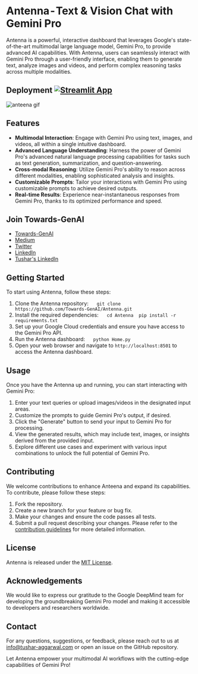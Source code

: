 # Antenna - Text & Vision Chat with Gemini Pro
Antenna is a powerful, interactive dashboard that leverages Google's state-of-the-art multimodal large language model, Gemini Pro, to provide advanced AI capabilities. With Antenna, users can seamlessly interact with Gemini Pro through a user-friendly interface, enabling them to generate text, analyze images and videos, and perform complex reasoning tasks across multiple modalities.

## Deployment  [![Streamlit App](https://static.streamlit.io/badges/streamlit_badge_black_white.svg)](https://antenna.streamlit.app/)
![anteena gif](https://github.com/tushar2704/Antenna/assets/66141195/687fb78a-dbf7-4ca2-9f4c-d774f72bb73c)

## Features
- **Multimodal Interaction**: Engage with Gemini Pro using text, images, and videos, all within a single intuitive dashboard.
- **Advanced Language Understanding**: Harness the power of Gemini Pro's advanced natural language processing capabilities for tasks such as text generation, summarization, and question-answering.
- **Cross-modal Reasoning**: Utilize Gemini Pro's ability to reason across different modalities, enabling sophisticated analysis and insights.
- **Customizable Prompts**: Tailor your interactions with Gemini Pro using customizable prompts to achieve desired outputs.
- **Real-time Results**: Experience near-instantaneous responses from Gemini Pro, thanks to its optimized performance and speed.

## Join Towards-GenAI

- [Towards-GenAI](https://github.com/Towards-GenAI)
- [Medium](https://medium.com/towards-genai)
- [Twitter](https://twitter.com/TaggData)
- [LinkedIn](https://www.linkedin.com/company/towards-genai/)
- [Tushar's LinkedIn](https://www.linkedin.com/in/tusharaggarwalinseec/)

## Getting Started
To start using Antenna, follow these steps:
1. Clone the Antenna repository:
 ```
 git clone https://github.com/Towards-GenAI/Antenna.git
 ```
2. Install the required dependencies:
 ```
 cd Antenna
 pip install -r requirements.txt
 ```
3. Set up your Google Cloud credentials and ensure you have access to the Gemini Pro API.
4. Run the Antenna dashboard:
 ```
 python Home.py
 ```
5. Open your web browser and navigate to `http://localhost:8501` to access the Antenna dashboard.

## Usage
Once you have the Antenna up and running, you can start interacting with Gemini Pro:
1. Enter your text queries or upload images/videos in the designated input areas.
2. Customize the prompts to guide Gemini Pro's output, if desired.
3. Click the "Generate" button to send your input to Gemini Pro for processing.
4. View the generated results, which may include text, images, or insights derived from the provided input.
5. Explore different use cases and experiment with various input combinations to unlock the full potential of Gemini Pro.
## Contributing
We welcome contributions to enhance Anteena and expand its capabilities. To contribute, please follow these steps:
1. Fork the repository.
2. Create a new branch for your feature or bug fix.
3. Make your changes and ensure the code passes all tests.
4. Submit a pull request describing your changes.
Please refer to the [contribution guidelines](CONTRIBUTING.md) for more detailed information.
## License
Antenna is released under the [MIT License](LICENSE).
## Acknowledgements
We would like to express our gratitude to the Google DeepMind team for developing the groundbreaking Gemini Pro model and making it accessible to developers and researchers worldwide.
## Contact
For any questions, suggestions, or feedback, please reach out to us at info@tushar-aggarwal.com or open an issue on the GitHub repository.

Let Antenna empower your multimodal AI workflows with the cutting-edge capabilities of Gemini Pro!


